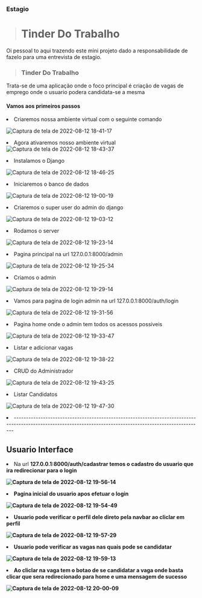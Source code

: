 
<h3>Estagio </h3>

> <h1>Tinder Do Trabalho</h1>

Oi pessoal to aqui trazendo este mini projeto dado a responsabilidade de fazelo para uma entrevista de estagio.

><h3>Tinder Do Trabalho</h3>

Trata-se de uma aplicação onde o foco principal é criação de vagas de emprego onde o usuario podera candidata-se a mesma

<h4>Vamos aos primeiros passos</h4>


  <li>Criaremos nossa ambiente virtual com o seguinte comando</li>
  
![Captura de tela de 2022-08-12 18-41-17](https://user-images.githubusercontent.com/101416192/184448525-be7f047a-430c-479e-8b58-4b3c7e8c192a.png)

  <li>Agora ativaremos nosso ambiente virtual</li
  
![Captura de tela de 2022-08-12 18-43-37](https://user-images.githubusercontent.com/101416192/184448762-7206cb61-cdcf-4eec-8b4d-cc0ab143e865.png)

  <li> Instalamos o Django</li>
  
![Captura de tela de 2022-08-12 18-46-25](https://user-images.githubusercontent.com/101416192/184449068-08fec008-83e8-4cf0-ac1c-33ef24a033c8.png)

  <li>Iniciaremos o banco de dados</li>
  
![Captura de tela de 2022-08-12 19-00-19](https://user-images.githubusercontent.com/101416192/184450256-c8055147-885d-4cb9-8107-8d8e01c03481.png)

  <li>Criaremos o super user do admin do django</li>
  
![Captura de tela de 2022-08-12 19-03-12](https://user-images.githubusercontent.com/101416192/184450570-94ddf519-8d7f-4ca5-9535-fef673596da9.png)

  <li>Rodamos o server</li>
  
![Captura de tela de 2022-08-12 19-23-14](https://user-images.githubusercontent.com/101416192/184452185-e16adf70-3322-4475-883e-d8887fc8a792.png)

   <li>Pagina principal na url 127.0.0.1:8000/admin</li>
  
 ![Captura de tela de 2022-08-12 19-25-34](https://user-images.githubusercontent.com/101416192/184452500-73255c03-c8b5-490f-8976-36c02af62b3b.png)

   <li>Criamos o admin </li>
  
 ![Captura de tela de 2022-08-12 19-29-14](https://user-images.githubusercontent.com/101416192/184452643-8c1ad6f3-10c3-4361-86d8-b223a6027c36.png)
 
   <li>Vamos para pagina de login admin na url 127.0.0.1:8000/auth/login</li>
   
 ![Captura de tela de 2022-08-12 19-31-56](https://user-images.githubusercontent.com/101416192/184452877-244e89f9-dd17-4c57-bf21-a2002c5874ff.png)
 
   <li>Pagina home onde o admin tem todos os acessos possiveis</li>
  
 ![Captura de tela de 2022-08-12 19-33-47](https://user-images.githubusercontent.com/101416192/184453015-57d5ac9f-ddbb-4728-8549-9a041099c55c.png)
 
   <li>Listar e adicionar vagas</li>
   
 ![Captura de tela de 2022-08-12 19-38-22](https://user-images.githubusercontent.com/101416192/184453334-9d9df12b-1ea5-4e54-b8e0-ecf53c5eaa71.png)
 
   <li>CRUD do Administrador</li>
   
 ![Captura de tela de 2022-08-12 19-43-25](https://user-images.githubusercontent.com/101416192/184453713-8883e563-dc47-4d29-ba23-16f9feedf893.png)
 
  <li>Listar Candidatos</li>
  
 ![Captura de tela de 2022-08-12 19-47-30](https://user-images.githubusercontent.com/101416192/184454039-110f504d-9395-4a73-a10a-87ffe09fa928.png)
 
  <li>------------------------------------------------------------------------------------------------------------------------------------------------------------</li>

<h2>Usuario Interface</h2>

  <li>Na url <b>127.0.0.1:8000/auth/cadastrar<b> temos o cadastro do usuario que ira redirecionar para o login</li>

![Captura de tela de 2022-08-12 19-56-14](https://user-images.githubusercontent.com/101416192/184454617-e8666d55-46f9-4783-a9cf-b33774e9e273.png)
  
  <li>Pagina inicial do usuario apos efetuar o login </li>
  
![Captura de tela de 2022-08-12 19-54-49](https://user-images.githubusercontent.com/101416192/184454519-e3b520da-892a-433d-ab65-5e778fdc326f.png)
  
  <li>Usuario pode verificar o perfil dele direto pela navbar ao cliclar em perfil</li>
  
![Captura de tela de 2022-08-12 19-57-29](https://user-images.githubusercontent.com/101416192/184454705-95b2ce91-a914-47c4-b861-828ed734e0ad.png)
  
  <li>Usuario pode verificar as vagas nas quais pode se candidatar</li>
  
![Captura de tela de 2022-08-12 19-59-13](https://user-images.githubusercontent.com/101416192/184454799-75e0bdda-60ea-41cd-9ce0-add376d5cb1e.png)
  
  <li>Ao cliclar na vaga tem o botao de se candidatar a vaga onde basta clicar que sera redirecionado para home e uma mensagem de sucesso</li>
  
  ![Captura de tela de 2022-08-12 20-00-09](https://user-images.githubusercontent.com/101416192/184454862-9b53d808-904a-42b0-adef-30638ca7ba7d.png)

  


  
